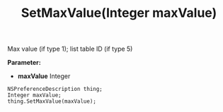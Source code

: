 ﻿---
uid: crmscript_ref_NSPreferenceDescription_SetMaxValue
title: SetMaxValue(Integer maxValue)
intellisense: NSPreferenceDescription.SetMaxValue
keywords: NSPreferenceDescription, GetMaxValue
so.topic: reference
---

Max value (if type 1); list table ID (if type 5)

**Parameter:** 
 - **maxValue** Integer

```crmscript
NSPreferenceDescription thing;
Integer maxValue;
thing.SetMaxValue(maxValue);
```

